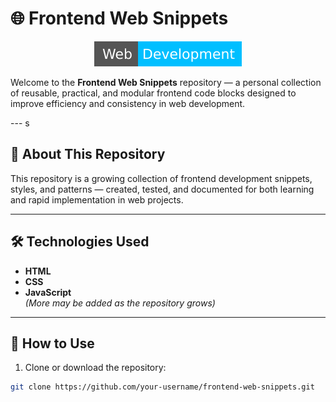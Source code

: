 # 🌐 Frontend Web Snippets

<p align="center">
  <img src="img/web-dev.svg"/>
</p>

Welcome to the **Frontend Web Snippets** repository — a personal collection of reusable, practical, and modular frontend code blocks designed to improve efficiency and consistency in web development.

---  s

## 📁 About This Repository

This repository is a growing collection of frontend development snippets, styles, and patterns — created, tested, and documented for both learning and rapid implementation in web projects.

---
  
## 🛠️ Technologies Used

- **HTML**
- **CSS**
- **JavaScript**  
*(More may be added as the repository grows)*

---

## 🚀 How to Use

1. Clone or download the repository:
```bash
git clone https://github.com/your-username/frontend-web-snippets.git
